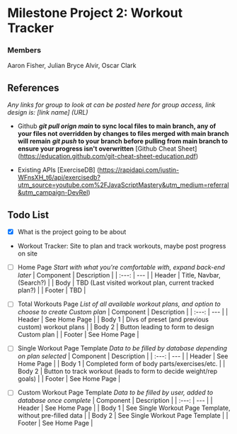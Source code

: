 # Milestone Project 2: Workout Tracker

### Members
Aaron Fisher, Julian Bryce Alvir, Oscar Clark

## References
*Any links for group to look at can be posted here for group access, link design is: [link name] (URL)*

- Github
***git pull orign main* to sync local files to main branch, any of your files not overridden by changes to files merged with main branch will remain**
***git push* to your branch before pulling from main branch to ensure your progress isn't overwritten**
[Github Cheat Sheet] (https://education.github.com/git-cheat-sheet-education.pdf)

- Existing APIs
[ExerciseDB] (https://rapidapi.com/justin-WFnsXH_t6/api/exercisedb?utm_source=youtube.com%2FJavaScriptMastery&utm_medium=referral&utm_campaign-DevRel)

## Todo List
- [x] What is the project going to be about
- Workout Tracker: Site to plan and track workouts, maybe post progress on site

- [ ] Home Page
*Start with what you're comfortable with, expand back-end later*
| Component | Description |
| :---: | --- |
| Header | Title, Navbar, (Search?) |
| Body | TBD (Last visited workout plan, current tracked plan?) |
| Footer | TBD |

- [ ] Total Workouts Page
*List of all available workout plans, and option to choose to create Custom plan*
| Component | Description |
| :---: | --- |
| Header | See Home Page |
| Body 1 | Divs of preset (and previous custom) workout plans |
| Body 2 | Button leading to form to design Custom plan |
| Footer | See Home Page |

- [ ] Single Workout Page Template
*Data to be filled by database depending on plan selected*
| Component | Description |
| :---: | --- |
| Header | See Home Page |
| Body 1 | Completed form of body parts/exercises/etc. |
| Body 2 | Button to track workout (leads to form to decide weight/rep goals) |
| Footer | See Home Page |

- [ ] Custom Workout Page Template
*Data to be filled by user, added to database once complete*
| Component | Description |
| :---: | --- |
| Header | See Home Page |
| Body 1 | See Single Workout Page Template, without pre-filled data |
| Body 2 | See Single Workout Page Template |
| Footer | See Home Page |